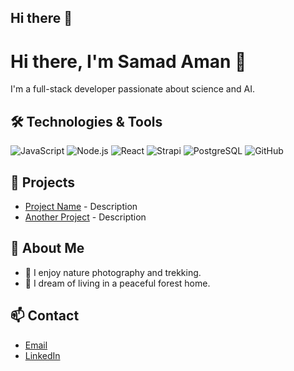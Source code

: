 ## Hi there 👋

# Hi there, I'm Samad Aman 👋

I'm a full-stack developer passionate about science and AI. 

## 🛠 Technologies & Tools

![JavaScript](https://img.shields.io/badge/-JavaScript-000?&logo=JavaScript)
![Node.js](https://img.shields.io/badge/-Node.js-000?&logo=node.js)
![React](https://img.shields.io/badge/-React-000?&logo=React)
![Strapi](https://img.shields.io/badge/-Strapi-000?&logo=Strapi)
![PostgreSQL](https://img.shields.io/badge/-PostgreSQL-000?&logo=PostgreSQL)
![GitHub](https://img.shields.io/badge/-GitHub-000?&logo=GitHub)

## 🔭 Projects

- [Project Name](https://github.com/YourUsername/ProjectName) - Description
- [Another Project](https://github.com/YourUsername/AnotherProject) - Description

## 🌱 About Me

- 📸 I enjoy nature photography and trekking.
- 🌿 I dream of living in a peaceful forest home.

## 📫 Contact

- [Email](mailto:youremail@example.com)
- [LinkedIn](https://www.linkedin.com/in/YourLinkedInProfile)


<!--
**samadaman/samadaman** is a ✨ _special_ ✨ repository because its `README.md` (this file) appears on your GitHub profile.

Here are some ideas to get you started:

- 🔭 I’m currently working on ...
- 🌱 I’m currently learning ...
- 👯 I’m looking to collaborate on ...
- 🤔 I’m looking for help with ...
- 💬 Ask me about ...
- 📫 How to reach me: ...
- 😄 Pronouns: ...
- ⚡ Fun fact: ...
-->
